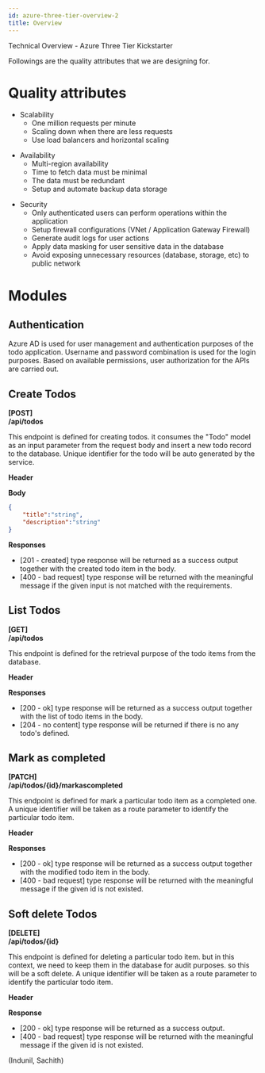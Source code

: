 ```yaml
---
id: azure-three-tier-overview-2
title: Overview
---
```


Technical Overview - Azure Three Tier Kickstarter

Followings are the quality attributes that we are designing for. 

# Quality attributes

*  Scalability 
    - One million requests per minute
    - Scaling down when there are less requests
    - Use load balancers and horizontal scaling

- Availability  
    - Multi-region availability
    - Time to fetch data must be minimal
    - The data must be redundant
    - Setup and automate backup data storage

*  Security 
    - Only authenticated users can perform operations within the application
    - Setup firewall configurations (VNet / Application Gateway Firewall)
    - Generate audit logs for user actions
    - Apply data masking for user sensitive data in the database
    - Avoid exposing unnecessary resources (database, storage, etc) to public network


# Modules

## Authentication

Azure AD is used for user management and authentication purposes of the todo application.
Username and password combination is used for the login purposes.
Based on available permissions, user authorization for the APIs are carried out.

## Create Todos
**[POST]</br>
/api/todos**

This endpoint is defined for creating todos. it consumes the "Todo" model as an input parameter from the request body and insert a new todo record to the database. Unique identifier for the todo will be auto generated by the service.

**Header**

**Body**
```JSON
{
    "title":"string",
    "description":"string"
}
```

**Responses**
- [201 - created] type response will be returned as a success output together with the created todo item in the body.
- [400 - bad request] type response will be returned with the meaningful message if the given input is not matched with the requirements.

## List Todos
**[GET]</br>
/api/todos**

This endpoint is defined for the retrieval purpose of the todo items from the database.

**Header**

**Responses**
- [200 - ok] type response will be returned as a success output together with the list of todo items in the body.
- [204 - no content] type response will be returned if there is no any todo's defined.

## Mark as completed
**[PATCH]</br>
/api/todos/{id}/markascompleted**

This endpoint is defined for mark a particular todo item as a completed one. A unique identifier will be taken as a route parameter to identify the particular todo item.

**Header**

**Responses**
- [200 - ok] type response will be returned as a success output together with the modified todo item in the body.
- [400 - bad request] type response will be returned with the meaningful message if the given id is not existed.

## Soft delete Todos
**[DELETE]</br>
/api/todos/{id}**

This endpoint is defined for deleting a particular todo item. but in this context, we need to keep them in the database for audit purposes. so this will be a soft delete.
A unique identifier will be taken as a route parameter to identify the particular todo item.

**Header**

**Response**
- [200 - ok] type response will be returned as a success output.
- [400 - bad request] type response will be returned with the meaningful message if the given id is not existed.

(Indunil, Sachith)

